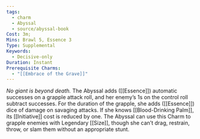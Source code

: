 ```yaml
---
tags:
  - charm
  - Abyssal
  - source/abyssal-book
Cost: 3m; 
Mins: Brawl 5, Essence 3
Type: Supplemental
Keywords:
  - Decisive-only
Duration: Instant
Prerequisite Charms:
  - "[[Embrace of the Grave]]"
---
```

*No giant is beyond death.*
The Abyssal adds ([[Essence]]) automatic successes on a grapple attack roll, and her enemy’s 1s on the control roll subtract successes. For the duration of the grapple, she adds ([[Essence]]) dice of damage on savaging attacks. If she knows [[Blood-Drinking Palm]], its [[Initiative]] cost is reduced by one.
The Abyssal can use this Charm to grapple enemies with Legendary [[Size]], though she can’t drag, restrain, throw, or slam them without an appropriate stunt.